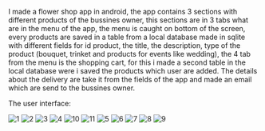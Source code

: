 I made a flower shop app in android, the app contains 3 sections with different products of the bussines owner, this sections are in 3 tabs what are in the menu of the app, the menu is caught on bottom of the screen, every products are saved in a table from a local database made in sqlite with different fields for id product, the title, the description, type of the product (bouquet, trinket and products for events like wedding), the 4 tab from the menu is the shopping cart, for this i made a second table in the local database were i saved the products which user are added. The details about the delivery are take it from the fields of the app and made an email which are send to the bussines owner.

The user interface:

![1](https://user-images.githubusercontent.com/57811734/91746225-f123e400-ebc4-11ea-9bfa-a6ef2cf63c7a.jpg)
![2](https://user-images.githubusercontent.com/57811734/91746227-f1bc7a80-ebc4-11ea-8f84-418752cfb74f.jpg)
![3](https://user-images.githubusercontent.com/57811734/91746209-ee28f380-ebc4-11ea-9646-56ca13559540.jpg)
![4](https://user-images.githubusercontent.com/57811734/91746211-eec18a00-ebc4-11ea-99a7-592d9c8336f7.jpg)
![10](https://user-images.githubusercontent.com/57811734/91746222-f08b4d80-ebc4-11ea-8091-a9d801ac4217.jpg)
![11](https://user-images.githubusercontent.com/57811734/91746224-f123e400-ebc4-11ea-8bcf-a373299909d1.jpg)
![5](https://user-images.githubusercontent.com/57811734/91746213-ef5a2080-ebc4-11ea-8b67-9ddcd02b8feb.jpg)
![6](https://user-images.githubusercontent.com/57811734/91746215-ef5a2080-ebc4-11ea-8e9b-d49acd8c657c.jpg)
![7](https://user-images.githubusercontent.com/57811734/91746217-eff2b700-ebc4-11ea-90b9-bc6920d0d8cf.jpg)
![8](https://user-images.githubusercontent.com/57811734/91746218-eff2b700-ebc4-11ea-9ebb-03899d55a05a.jpg)
![9](https://user-images.githubusercontent.com/57811734/91746221-f08b4d80-ebc4-11ea-972f-3599899921ea.jpg)
